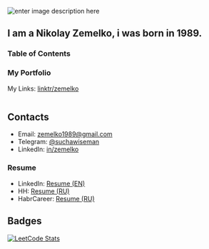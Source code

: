 ![enter image description here](https://cdn.mos.cms.futurecdn.net/4MLyNZ66GSMUp7z49Q8k3K-970-80.jpg.webp)

##  I am a Nikolay Zemelko, i was born in 1989.
### Table of Contents

### My Portfolio 
My Links: [linktr/zemelko](https://linktr.ee/zemelko)
<!--START_SECTION:waka-->

```txt

```

<!--END_SECTION:waka-->

## Contacts

* Email: [zemelko1989@gmail.com](mailto:zemelko1989@gmail.com)
* Telegram: [@suchawiseman](https://t.me/suchawiseman)
* LinkedIn: [in/zemelko](https://www.linkedin.com/in/zemelko)

### Resume
* LinkedIn: [Resume (EN)](https://www.linkedin.com/in/zemelko)
* HH: [Resume (RU)](https://hh.ru/resume/4a4435a9ff09e87f6c0039ed1f4e475572454c)
* HabrCareer: [Resume (RU)](https://career.habr.com/zemelko)

## Badges
[![LeetCode Stats](https://leetcode.card.workers.dev/zemelko?theme=dark&font=source_code_pro&extension=null)](https://leetcode.com/zemelko/)